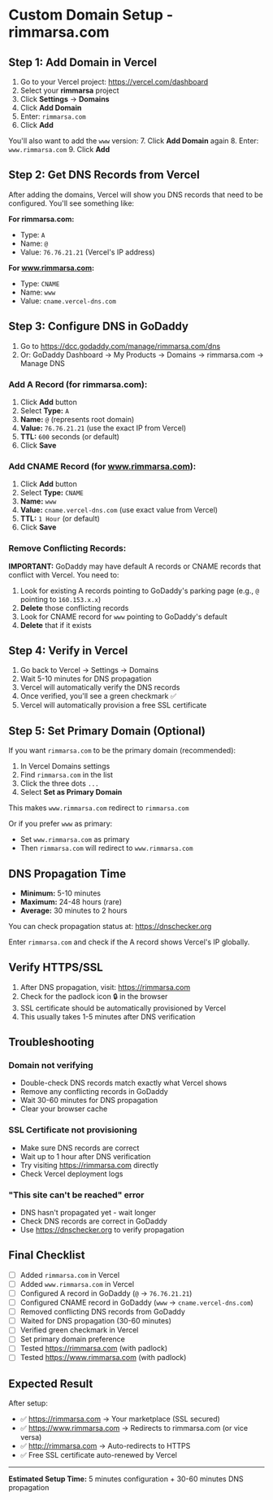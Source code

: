 # Custom Domain Setup - rimmarsa.com

## Step 1: Add Domain in Vercel

1. Go to your Vercel project: https://vercel.com/dashboard
2. Select your **rimmarsa** project
3. Click **Settings** → **Domains**
4. Click **Add Domain**
5. Enter: `rimmarsa.com`
6. Click **Add**

You'll also want to add the `www` version:
7. Click **Add Domain** again
8. Enter: `www.rimmarsa.com`
9. Click **Add**

## Step 2: Get DNS Records from Vercel

After adding the domains, Vercel will show you DNS records that need to be configured. You'll see something like:

**For rimmarsa.com:**
- Type: `A`
- Name: `@`
- Value: `76.76.21.21` (Vercel's IP address)

**For www.rimmarsa.com:**
- Type: `CNAME`
- Name: `www`
- Value: `cname.vercel-dns.com`

## Step 3: Configure DNS in GoDaddy

1. Go to https://dcc.godaddy.com/manage/rimmarsa.com/dns
2. Or: GoDaddy Dashboard → My Products → Domains → rimmarsa.com → Manage DNS

### Add A Record (for rimmarsa.com):
1. Click **Add** button
2. Select **Type:** `A`
3. **Name:** `@` (represents root domain)
4. **Value:** `76.76.21.21` (use the exact IP from Vercel)
5. **TTL:** `600` seconds (or default)
6. Click **Save**

### Add CNAME Record (for www.rimmarsa.com):
1. Click **Add** button
2. Select **Type:** `CNAME`
3. **Name:** `www`
4. **Value:** `cname.vercel-dns.com` (use exact value from Vercel)
5. **TTL:** `1 Hour` (or default)
6. Click **Save**

### Remove Conflicting Records:
**IMPORTANT:** GoDaddy may have default A records or CNAME records that conflict with Vercel. You need to:

1. Look for existing A records pointing to GoDaddy's parking page (e.g., `@` pointing to `160.153.x.x`)
2. **Delete** those conflicting records
3. Look for CNAME record for `www` pointing to GoDaddy's default
4. **Delete** that if it exists

## Step 4: Verify in Vercel

1. Go back to Vercel → Settings → Domains
2. Wait 5-10 minutes for DNS propagation
3. Vercel will automatically verify the DNS records
4. Once verified, you'll see a green checkmark ✅
5. Vercel will automatically provision a free SSL certificate

## Step 5: Set Primary Domain (Optional)

If you want `rimmarsa.com` to be the primary domain (recommended):

1. In Vercel Domains settings
2. Find `rimmarsa.com` in the list
3. Click the three dots `...`
4. Select **Set as Primary Domain**

This makes `www.rimmarsa.com` redirect to `rimmarsa.com`

Or if you prefer `www` as primary:
- Set `www.rimmarsa.com` as primary
- Then `rimmarsa.com` will redirect to `www.rimmarsa.com`

## DNS Propagation Time

- **Minimum:** 5-10 minutes
- **Maximum:** 24-48 hours (rare)
- **Average:** 30 minutes to 2 hours

You can check propagation status at: https://dnschecker.org

Enter `rimmarsa.com` and check if the A record shows Vercel's IP globally.

## Verify HTTPS/SSL

1. After DNS propagation, visit: https://rimmarsa.com
2. Check for the padlock icon 🔒 in the browser
3. SSL certificate should be automatically provisioned by Vercel
4. This usually takes 1-5 minutes after DNS verification

## Troubleshooting

### Domain not verifying
- Double-check DNS records match exactly what Vercel shows
- Remove any conflicting records in GoDaddy
- Wait 30-60 minutes for DNS propagation
- Clear your browser cache

### SSL Certificate not provisioning
- Make sure DNS records are correct
- Wait up to 1 hour after DNS verification
- Try visiting https://rimmarsa.com directly
- Check Vercel deployment logs

### "This site can't be reached" error
- DNS hasn't propagated yet - wait longer
- Check DNS records are correct in GoDaddy
- Use https://dnschecker.org to verify propagation

## Final Checklist

- [ ] Added `rimmarsa.com` in Vercel
- [ ] Added `www.rimmarsa.com` in Vercel
- [ ] Configured A record in GoDaddy (`@` → `76.76.21.21`)
- [ ] Configured CNAME record in GoDaddy (`www` → `cname.vercel-dns.com`)
- [ ] Removed conflicting DNS records from GoDaddy
- [ ] Waited for DNS propagation (30-60 minutes)
- [ ] Verified green checkmark in Vercel
- [ ] Set primary domain preference
- [ ] Tested https://rimmarsa.com (with padlock)
- [ ] Tested https://www.rimmarsa.com (with padlock)

## Expected Result

After setup:
- ✅ https://rimmarsa.com → Your marketplace (SSL secured)
- ✅ https://www.rimmarsa.com → Redirects to rimmarsa.com (or vice versa)
- ✅ http://rimmarsa.com → Auto-redirects to HTTPS
- ✅ Free SSL certificate auto-renewed by Vercel

---

**Estimated Setup Time:** 5 minutes configuration + 30-60 minutes DNS propagation
